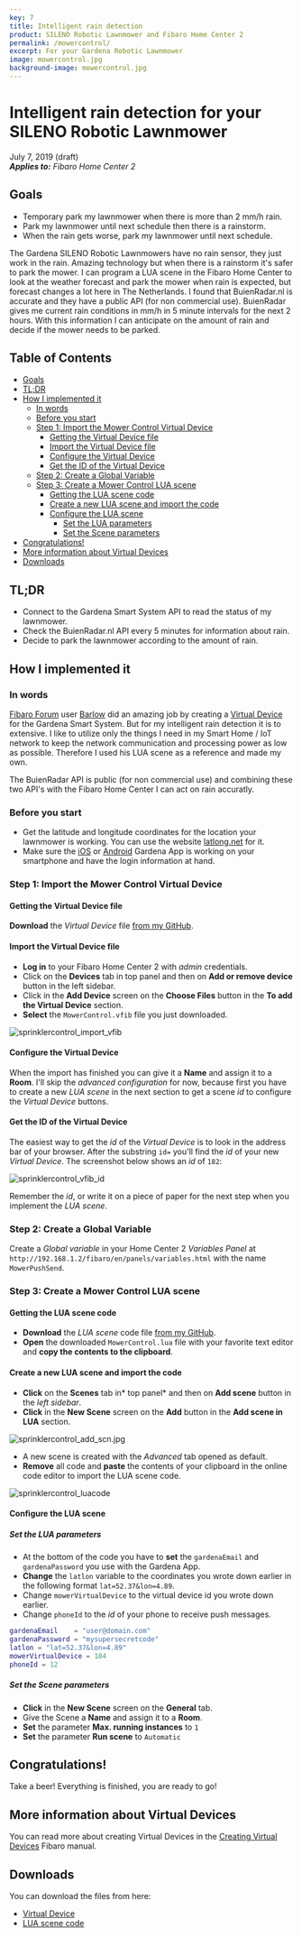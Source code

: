 ```yaml
---
key: 7
title: Intelligent rain detection
product: SILENO Robotic Lawnmower and Fibaro Home Center 2
permalink: /mowercontrol/
excerpt: For your Gardena Robotic Lawnmower
image: mowercontrol.jpg
background-image: mowercontrol.jpg
---
```


# Intelligent rain detection for your SILENO Robotic Lawnmower<!-- omit in toc -->

July 7, 2019 (draft)  
_**Applies to:** Fibaro Home Center 2_

## Goals

* Temporary park my lawnmower when there is more than 2 mm/h rain.
* Park my lawnmower until next schedule then there is a rainstorm.
* When the rain gets worse, park my lawnmower until next schedule.

The Gardena SILENO Robotic Lawnmowers have no rain sensor, they just work in the rain. Amazing technology but when there is a rainstorm it's safer to park the mower. I can program a LUA scene in the Fibaro Home Center to look at the weather forecast and park the mower when rain is expected, but forecast changes a lot here in The Netherlands. I found that BuienRadar.nl is accurate and they have a public API (for non commercial use). BuienRadar gives me current rain conditions in mm/h in 5 minute intervals for the next 2 hours. With this information I can anticipate on the amount of rain and decide if the mower needs to be parked.

## Table of Contents<!-- omit in toc -->
- [Goals](#Goals)
- [TL;DR](#TLDR)
- [How I implemented it](#How-I-implemented-it)
  - [In words](#In-words)
  - [Before you start](#Before-you-start)
  - [Step 1: Import the Mower Control Virtual Device](#Step-1-Import-the-Mower-Control-Virtual-Device)
    - [Getting the Virtual Device file](#Getting-the-Virtual-Device-file)
    - [Import the Virtual Device file](#Import-the-Virtual-Device-file)
    - [Configure the Virtual Device](#Configure-the-Virtual-Device)
    - [Get the ID of the Virtual Device](#Get-the-ID-of-the-Virtual-Device)
  - [Step 2: Create a Global Variable](#Step-2-Create-a-Global-Variable)
  - [Step 3: Create a Mower Control LUA scene](#Step-3-Create-a-Mower-Control-LUA-scene)
    - [Getting the LUA scene code](#Getting-the-LUA-scene-code)
    - [Create a new LUA scene and import the code](#Create-a-new-LUA-scene-and-import-the-code)
    - [Configure the LUA scene](#Configure-the-LUA-scene)
      - [Set the LUA parameters](#Set-the-LUA-parameters)
      - [Set the Scene parameters](#Set-the-Scene-parameters)
- [Congratulations!](#Congratulations)
- [More information about Virtual Devices](#More-information-about-Virtual-Devices)
- [Downloads](#Downloads)

## TL;DR

* Connect to the Gardena Smart System API to read the status of my lawnmower.
* Check the BuienRadar.nl API every 5 minutes for information about rain.
* Decide to park the lawnmower according to the amount of rain.

## How I implemented it

### In words

[Fibaro Forum](https://forum.fibaro.com/) user [Barlow](https://marketplace.fibaro.com/profiles/fibaro-user-unnamed-97289857-ceae-4d7d-a4b3-16fc03a4999d) did an amazing job by creating a [Virtual Device](https://marketplace.fibaro.com/items/gardena-smartsystem) for the Gardena Smart System. But for my intelligent rain detection it is to extensive. I like to utilize only the things I need in my Smart Home / IoT network to keep the network communication and processing power as low as possible. Therefore I used his LUA scene as a reference and made my own.

The BuienRadar API is public (for non commercial use) and combining these two API's with the Fibaro Home Center I can act on rain accuratly.

### Before you start

* Get the latitude and longitude coordinates for the location your lawnmower is working. You can use the website [latlong.net](https://www.latlong.net/) for it.
* Make sure the [iOS](https://apps.apple.com/nl/app/gardena-smart-system/id971199503) or [Android](https://play.google.com/store/apps/details?id=com.gardena.smartgarden) Gardena App is working on your smartphone and have the login information at hand.

### Step 1: Import the Mower Control Virtual Device

#### Getting the Virtual Device file

**Download** the *Virtual Device* file [from my GitHub](https://github.com/joepv/fibaro/blob/master/MowerControl.vfib).

#### Import the Virtual Device file

* **Log in** to your Fibaro Home Center 2 with _admin_ credentials.
* Click on the **Devices** tab in top panel and then on **Add or remove device** button in the left sidebar.
* Click in the **Add Device** screen on the **Choose Files** button in the **To add the Virtual Device** section.
* **Select** the `MowerControl.vfib` file you just downloaded.

![sprinklercontrol_import_vfib](../images/screenshots/sprinklercontrol_import_vfib.jpg)

#### Configure the Virtual Device

When the import has finished you can give it a **Name** and assign it to a **Room**. I'll skip the *advanced configuration* for now, because first you have to create a new *LUA scene* in the next section to get a scene *id* to configure the *Virtual Device* buttons.

#### Get the ID of the Virtual Device

The easiest way to get the *id* of the *Virtual Device* is to look in the address bar of your browser. After the substring `id=` you'll find the *id* of your new *Virtual Device*. The screenshot below shows an *id* of `182`:

![sprinklercontrol_vfib_id](../images/screenshots/sprinklercontrol_vfib_id.jpg)

Remember the *id*, or write it on a piece of paper for the next step when you implement the *LUA scene*.

### Step 2: Create a Global Variable

Create a _Global variable_ in your Home Center 2 _Variables Panel_ at `http://192.168.1.2/fibaro/en/panels/variables.html` with the name `MowerPushSend`.

### Step 3: Create a Mower Control LUA scene

#### Getting the LUA scene code

* **Download** the *LUA scene* code file [from my GitHub](https://github.com/joepv/fibaro/blob/master/MowerControl.lua).
* **Open** the downloaded `MowerControl.lua` file with your favorite text editor and **copy the contents to the clipboard**.

#### Create a new LUA scene and import the code

* **Click** on the **Scenes** tab in* top panel* and then on **Add scene** button in the *left sidebar*.
* **Click** in the **New Scene** screen on the **Add** button in the **Add scene in LUA** section.

![sprinklercontrol_add_scn.jpg](../images/screenshots/sprinklercontrol_add_scn.jpg)

* A new scene is created with the _Advanced_ tab opened as default.
* **Remove** all code and **paste** the contents of your clipboard in the online code editor to import the LUA scene code.

![sprinklercontrol_luacode](../images/screenshots/mowercontrol_luacode.jpg)

#### Configure the LUA scene

##### Set the LUA parameters

* At the bottom of the code you have to **set** the `gardenaEmail` and `gardenaPassword` you use with the Gardena App.
* **Change** the `latlon` variable to the coordinates you wrote down earlier in the following format `lat=52.37&lon=4.89`.
* Change `mowerVirtualDevice` to the virtual device id you wrote down earlier.
* Change `phoneId` to the *id* of your phone to receive push messages.

```lua
gardenaEmail    = "user@domain.com"
gardenaPassword = "mysupersecretcode"
latlon = "lat=52.37&lon=4.89"
mowerVirtualDevice = 184
phoneId = 12
```

##### Set the Scene parameters

* **Click** in the **New Scene** screen on the **General** tab.
* Give the Scene a **Name** and assign it to a **Room**.
* **Set** the parameter **Max. running instances** to  `1`
* **Set** the parameter **Run scene** to `Automatic`

## Congratulations!

Take a beer! Everything is finished, you are ready to go!

## More information about Virtual Devices

You can read more about creating Virtual Devices in the [Creating Virtual Devices](https://manuals.fibaro.com/knowledge-base-browse/creating-virtual-devices/) Fibaro manual.

## Downloads

You can download the files from here:

* [Virtual Device](https://github.com/joepv/fibaro/blob/master/MowerControl.vfib)
* [LUA scene code](https://github.com/joepv/fibaro/blob/master/MowerControl.lua)